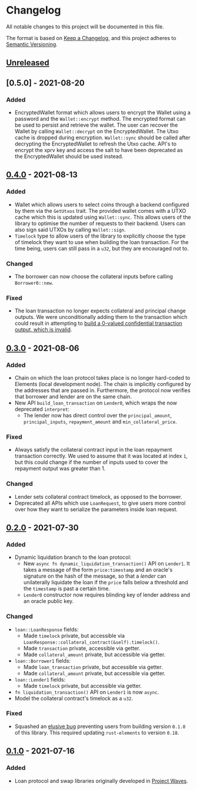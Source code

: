 # Changelog

All notable changes to this project will be documented in this file.

The format is based on [Keep a Changelog](https://keepachangelog.com/en/1.0.0/),
and this project adheres to [Semantic Versioning](https://semver.org/spec/v2.0.0.html).

## [Unreleased]

## [0.5.0] - 2021-08-20

### Added

- EncryptedWallet format which allows users to encrypt the Wallet using a password and the `Wallet::encrypt` method.
  The encrypted format can be used to persist and retrieve the wallet.
  The user can recover the Wallet by calling `Wallet::decrypt` on the EncryptedWallet.
  The Utxo cache is dropped during encryption.
  `Wallet::sync` should be called after decrypting the EncryptedWallet to refresh the Utxo cache.
  API's to encrypt the xprv key and access the salt to have been deprecated as the EncryptedWallet should be used instead.

## [0.4.0] - 2021-08-13

### Added

- Wallet which allows users to select coins through a backend configured by them via the `GetUtxos` trait.
  The provided wallet comes with a UTXO cache which this is updated using `Wallet::sync`.
  This allows users of the library to optimise the number of requests to their backend.
  Users can also sign said UTXOs by calling `Wallet::sign`.
- `Timelock` type to allow users of the library to explicitly choose the type of timelock they want to use when building the loan transaction.
  For the time being, users can still pass in a `u32`, but they are encouraged not to.

### Changed

- The borrower can now choose the collateral inputs before calling `Borrower0::new`.

### Fixed

- The loan transaction no longer expects collateral and principal change outputs.
  We were unconditionally adding them to the transaction which could result in attempting to [build a 0-valued confidential transaction output, which is invalid](https://github.com/comit-network/baru/issues/38).

## [0.3.0] - 2021-08-06

### Added

- Chain on which the loan protocol takes place is no longer hard-coded to Elements (local development node).
  The chain is implicitly configured by the addresses that are passed in.
  Furthermore, the protocol now verifies that borrower and lender are on the same chain.
- New API `build_loan_transaction` on `Lender0`, which wraps the now deprecated `interpret`:
  - The lender now has direct control over the `principal_amount`, `principal_inputs`, `repayment_amount` and `min_collateral_price`.

### Fixed

- Always satisfy the collateral contract input in the loan repayment transaction correctly.
  We used to assume that it was located at index `1`, but this could change if the number of inputs used to cover the repayment output was greater than 1.

### Changed

- Lender sets collateral contract timelock, as opposed to the borrower.
- Deprecated all APIs which use `LoanRequest`, to give users more control over how they want to serialize the parameters inside loan request.

## [0.2.0] - 2021-07-30

### Added

- Dynamic liquidation branch to the loan protocol:
  - New `async fn dynamic_liquidation_transaction()` API on `Lender1`.
    It takes a message of the form `price:timestamp` and an oracle's signature on the hash of the message, so that a _lender_ can unilaterally liquidate the loan if the `price` falls below a threshold and the `timestamp` is past a certain time.
  - `Lender0` constructor now requires blinding key of lender address and an oracle public key.

### Changed

- `loan::LoanResponse` fields:
  - Made `timelock` private, but accessible via `LoanResponse::collateral_contract(&self).timelock()`.
  - Made `transaction` private, accessible via getter.
  - Made `collateral_amount` private, but accessible via getter.
- `loan::Borrower1` fields:
  - Made `loan_transaction` private, but accessible via getter.
  - Made `collateral_amount` private, but accessible via getter.
- `loan::Lender1` fields:
  - Made `timelock` private, but accessible via getter.
- `fn liquidation_transaction()` API on `Lender1` is now `async`.
- Model the collateral contract's timelock as a `u32`.

### Fixed

- Squashed an [elusive bug](https://github.com/comit-network/baru/issues/35) preventing users from building version `0.1.0` of this library.
  This required updating `rust-elements` to version `0.18`.

## [0.1.0] - 2021-07-16

### Added

- Loan protocol and swap libraries originally developed in [Project Waves](https://github.com/comit-network/waves).

[Unreleased]: https://github.com/comit-network/baru/compare/0.4.0...HEAD
[0.4.0]: https://github.com/comit-network/baru/compare/0.3.0...0.4.0
[0.3.0]: https://github.com/comit-network/baru/compare/0.2.0...0.3.0
[0.2.0]: https://github.com/comit-network/baru/compare/0.1.0...0.2.0
[0.1.0]: https://github.com/comit-network/baru/releases/tag/0.1.0
